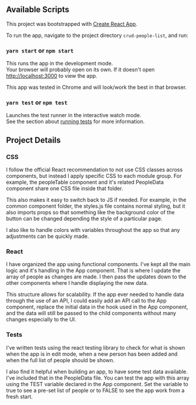 ## Available Scripts

This project was bootstrapped with [Create React App](https://github.com/facebook/create-react-app).

To run the app, navigate to the project directory `crud-people-list`, and run:

### `yarn start` or `npm start`

This runs the app in the development mode.<br />
Your browser will probably open on its own. If it doesn't open
[http://localhost:3000](http://localhost:3000) to view the app.

This app was tested in Chrome and will look/work the best in that browser.

### `yarn test` or `npm test`

Launches the test runner in the interactive watch mode.<br />
See the section about [running tests](https://facebook.github.io/create-react-app/docs/running-tests) for more information.

## Project Details

### CSS

I follow the official React recommendation to not use CSS classes across components, but
instead I apply specific CSS to each module group. For example, the peopleTable component
and it's related PeopleData component share one CSS file inside that folder.

This also makes it easy to switch back to JS if needed. For example, in the common component
folder, the styles.js file contains normal styling, but it also imports props so that something
like the background color of the button can be changed depending the style of a particular page.

I also like to handle colors with variables throughout the app so that any adjustments can be quickly made.

### React

I have organized the app using functional components. I've kept all the main logic and it's handling
in the App component. That is where I update the array of people as changes are made. I then
pass the updates down to the other components where I handle displaying the new data.

This structure allows for scalability. If the app ever needed to handle data through the use of an
API, I could easily add an API call to the App component, replace the initial data in the hook
used in the App component, and the data will still be passed to the child components without
many changes especially to the UI.

### Tests

I've written tests using the react testing library to check for what is shown when the app is
in edit mode, when a new person has been added and when the full list of people should be shown.

I also find it helpful when building an app, to have some test data available. I've included that
in the PeopleData file. You can test the app with this array using the TEST variable declared
in the App component. Set the variable to true to see a pre-set list of people or to FALSE to see the
app work from a fresh start.
